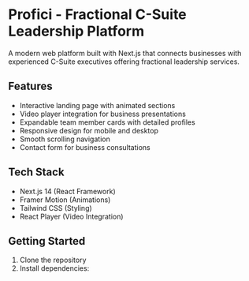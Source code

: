 # Profici - Fractional C-Suite Leadership Platform

A modern web platform built with Next.js that connects businesses with experienced C-Suite executives offering fractional leadership services.

## Features

- Interactive landing page with animated sections
- Video player integration for business presentations
- Expandable team member cards with detailed profiles
- Responsive design for mobile and desktop
- Smooth scrolling navigation
- Contact form for business consultations

## Tech Stack

- Next.js 14 (React Framework)
- Framer Motion (Animations)
- Tailwind CSS (Styling)
- React Player (Video Integration)

## Getting Started

1. Clone the repository
2. Install dependencies:
